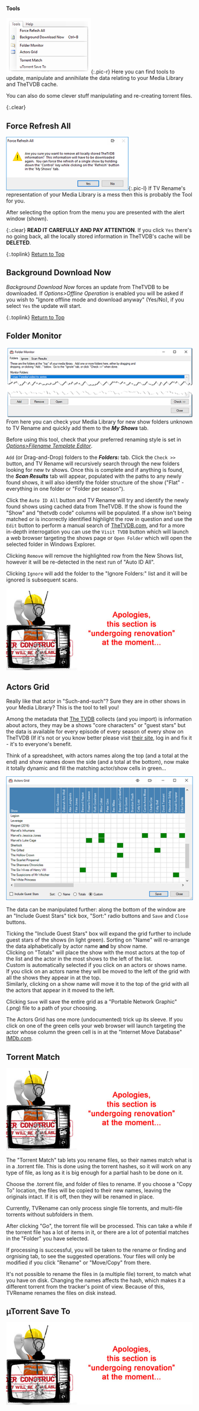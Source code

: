 #### Tools
![The Tools Menu](images/tools/menu-01.png){:.pic-r}
Here you can find tools to update, manipulate and annihilate the data relating to your Media Library and TheTVDB cache.

You can also do some clever stuff manipulating and re-creating torrent files.

{:.clear}
## Force Refresh All
![Force Refresh All](images/tools/force-refresh-all-01.png){:.pic-l}
If TV Rename's representation of your Media Library is a mess then this is probably the Tool for you.

After selecting the option from the menu you are presented with the alert window (shown).

{:.clear}
**READ IT CAREFULLY AND PAY ATTENTION**. If you click `Yes` there's no going back, all the locally stored information in TheTVDB's cache will be **DELETED**.

{:.toplink}
[Return to Top]()

## Background Download Now
*Background Download Now* forces an update from TheTVDB to be downloaded. If *Options>Offline Operation* is enabled you will be asked if you wish to "Ignore offline mode and download anyway" (Yes/No), if you select `Yes` the update will start.

{:.toplink}
[Return to Top]()

## Folder Monitor
![The Tools>Folder Monitor window](images/tools/folder-monitor-02.png)<br />
From here you can check your Media Library for new show folders unknown to TV Rename and quickly add them to the ***My Shows*** tab.

Before using this tool, check that your preferred renaming style is set in [*Options>Filename Template Editor*](options#filename-template-editor "Visit Options>Filename Template Editor").

`Add` (or Drag-and-Drop) folders to the ***Folders:*** tab. Click the `Check >>` button, and TV Rename will recursively search through the new folders looking for new tv shows. Once this is complete and if anything is found, the ***Scan Results*** tab will appear, populated with the paths to any newly found shows, it will also identify the folder structure of the show ("Flat" - everything in one folder or "Folder per season").

Click the `Auto ID All` button and TV Rename will try and identify the newly found shows using cached data from TheTVDB. If the show is found the "Show" and "thetvdb code" columns will be populated. If a show isn't being matched or is incorrectly identified highlight the row in question and use the `Edit` button to perform a manual search of [TheTVDB.com](http://thetvdb.com "Visit TheTVDB.com"), and for a more in-depth interrogation you can use the `Visit TVDB` button which will launch a web browser targeting the shows page or `Open Folder` which will open the selected folder in Windows Explorer.

Clicking `Remove` will remove the highlighted row from the New Shows list, however it will be re-detected in the next run of "Auto ID All".

Clicking `Ignore` will add the folder to the "Ignore Folders:" list and it will be ignored is subsequent scans.

![Under Construction](images/under-construction.jpg)

## Actors Grid
Really like that actor in "Such-and-such"? Sure they are in other shows in your Media Library? This is the tool to tell you!

Among the metadata that [The TVDB](http://thetvdb.com "Visit thetvdb.com") collects (and you import) is information about actors, they may be a shows "core characters" or "guest stars" but the data is available for every episode of every season of every show on TheTVDB (If it's not or you know better please visit [their site](http://thetvdb.com "Visit thetvdb.com"), log in and fix it - it's to everyone's benefit.

Think of a spreadsheet, with actors names along the top (and a total at the end) and show names down the side (and a total at the bottom), now make it totally dynamic and fill the matching actor/show cells in green...

![The Actors Grid](images/tools/actors-grid-01.png)

The data can be manipulated further: along the bottom of the window are an "Include Guest Stars" tick box, "Sort:" radio buttons and `Save` and `Close` buttons.

Ticking the "Include Guest Stars" box will expand the grid further to include  guest stars of the shows (in light green).  Sorting on "Name" will re-arrange the data alphabetically by actor name **and** by show name.  
Clicking on "Totals" will place the show with the most actors at the top of the list and the actor in the most shows to the left of the list.  
Custom is automatically selected if you click on an actors or shows name.  
If you click on an actors name they will be moved to the left of the grid with all the shows they appear in at the top.  
Similarly, clicking on a show name will move it to the top of the grid with all the actors that appear in it moved to the left.

Clicking `Save` will save the entire grid as a "Portable Network Graphic" (.png) file to a path of your choosing.

The Actors Grid has one more (undocumented) trick up its sleeve. If you click on one of the green cells your web browser will launch targeting the actor whose column the green cell is in at the "Internet Move Database" [IMDb.com](http://www.imdb.com "Visit IMDb").

## Torrent Match

![Under Construction](images/under-construction.jpg)

The "Torrent Match" tab lets you rename files, so their names match what is in a .torrent file. This is done using the torrent hashes, so it will work on any type of file, as long as it is big enough for a partial hash to be done on it.

Choose the .torrent file, and folder of files to rename. If you choose a "Copy To" location, the files will be copied to their new names, leaving the originals intact. If it is off, then they will be renamed in place. 

Currently, TVRename can only process single file torrents, and multi-file torrents without subfolders in them.

After clicking "Go", the torrent file will be processed. This can take a while if the torrent file has a lot of items in it, or there are a lot of potential matches in the "Folder" you have selected.

If processing is successful, you will be taken to the rename or finding and orgnising tab, to see the suggested operations. Your files will only be modified if you click "Rename" or "Move/Copy" from there.

It's not possible to rename the files in (a multiple file) torrent, to match what you have on disk. Changing the names affects the hash, which makes it a different torrent from the tracker's point of view. Because of this, TVRename renames the files on disk instead.

## µTorrent Save To

![Under Construction](images/under-construction.jpg)
